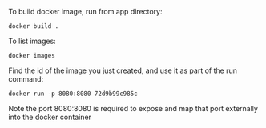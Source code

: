 To build docker image, run from app directory:
```
docker build .
```

To list images:
```
docker images
```

Find the id of the image you just created, and use it as part of the run command:
```
docker run -p 8080:8080 72d9b99c985c
```

Note the port 8080:8080 is required to expose and map that port externally into the docker container
